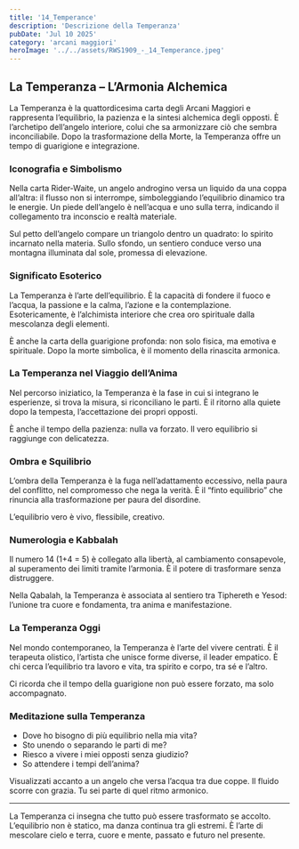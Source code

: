 ```yaml
---
title: '14_Temperance' 
description: 'Descrizione della Temperanza' 
pubDate: 'Jul 10 2025'
category: 'arcani maggiori'
heroImage: '../../assets/RWS1909_-_14_Temperance.jpeg'
---
```


## La Temperanza – L’Armonia Alchemica

La Temperanza è la quattordicesima carta degli Arcani Maggiori e rappresenta l’equilibrio, la pazienza e la sintesi alchemica degli opposti. È l’archetipo dell’angelo interiore, colui che sa armonizzare ciò che sembra inconciliabile. Dopo la trasformazione della Morte, la Temperanza offre un tempo di guarigione e integrazione.

### Iconografia e Simbolismo

Nella carta Rider-Waite, un angelo androgino versa un liquido da una coppa all’altra: il flusso non si interrompe, simboleggiando l’equilibrio dinamico tra le energie. Un piede dell’angelo è nell’acqua e uno sulla terra, indicando il collegamento tra inconscio e realtà materiale.

Sul petto dell’angelo compare un triangolo dentro un quadrato: lo spirito incarnato nella materia. Sullo sfondo, un sentiero conduce verso una montagna illuminata dal sole, promessa di elevazione.

### Significato Esoterico

La Temperanza è l’arte dell’equilibrio. È la capacità di fondere il fuoco e l’acqua, la passione e la calma, l’azione e la contemplazione. Esotericamente, è l’alchimista interiore che crea oro spirituale dalla mescolanza degli elementi.

È anche la carta della guarigione profonda: non solo fisica, ma emotiva e spirituale. Dopo la morte simbolica, è il momento della rinascita armonica.

### La Temperanza nel Viaggio dell’Anima

Nel percorso iniziatico, la Temperanza è la fase in cui si integrano le esperienze, si trova la misura, si riconciliano le parti. È il ritorno alla quiete dopo la tempesta, l’accettazione dei propri opposti.

È anche il tempo della pazienza: nulla va forzato. Il vero equilibrio si raggiunge con delicatezza.

### Ombra e Squilibrio

L’ombra della Temperanza è la fuga nell’adattamento eccessivo, nella paura del conflitto, nel compromesso che nega la verità. È il “finto equilibrio” che rinuncia alla trasformazione per paura del disordine.

L’equilibrio vero è vivo, flessibile, creativo.

### Numerologia e Kabbalah

Il numero 14 (1+4 = 5) è collegato alla libertà, al cambiamento consapevole, al superamento dei limiti tramite l’armonia. È il potere di trasformare senza distruggere.

Nella Qabalah, la Temperanza è associata al sentiero tra Tiphereth e Yesod: l’unione tra cuore e fondamenta, tra anima e manifestazione.

### La Temperanza Oggi

Nel mondo contemporaneo, la Temperanza è l’arte del vivere centrati. È il terapeuta olistico, l’artista che unisce forme diverse, il leader empatico. È chi cerca l’equilibrio tra lavoro e vita, tra spirito e corpo, tra sé e l’altro.

Ci ricorda che il tempo della guarigione non può essere forzato, ma solo accompagnato.

### Meditazione sulla Temperanza

- Dove ho bisogno di più equilibrio nella mia vita?
- Sto unendo o separando le parti di me?
- Riesco a vivere i miei opposti senza giudizio?
- So attendere i tempi dell’anima?

Visualizzati accanto a un angelo che versa l’acqua tra due coppe. Il fluido scorre con grazia. Tu sei parte di quel ritmo armonico.

---

La Temperanza ci insegna che tutto può essere trasformato se accolto. L’equilibrio non è statico, ma danza continua tra gli estremi. È l’arte di mescolare cielo e terra, cuore e mente, passato e futuro nel presente.

